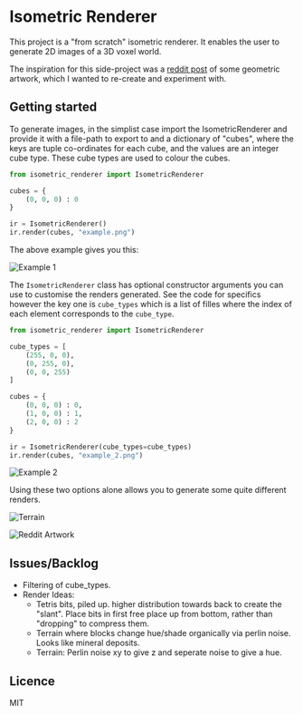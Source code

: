 # Isometric Renderer

This project is a "from scratch" isometric renderer. It enables the user to generate 2D images of a 3D voxel world.

The inspiration for this side-project was a [reddit post](https://www.reddit.com/r/pics/comments/nuy0aq/a_fun_geometric_painting_ive_been_working_on/) of some geometric artwork, which I wanted to re-create and experiment with.

## Getting started

To generate images, in the simplist case import the IsometricRenderer and provide it with a file-path to export to and a dictionary of "cubes", where the keys are tuple co-ordinates for each cube, and the values are an integer cube type. These cube types are used to colour the cubes.

```python
from isometric_renderer import IsometricRenderer

cubes = {
    (0, 0, 0) : 0
}

ir = IsometricRenderer()
ir.render(cubes, "example.png")
```

The above example gives you this:

![Example 1](/examples/example_1.png)

The `IsometricRenderer` class has optional constructor arguments you can use to customise the renders generated. See the code for specifics however the key one is `cube_types` which is a list of filles where the index of each element corresponds to the `cube_type`.

```python
from isometric_renderer import IsometricRenderer

cube_types = [
    (255, 0, 0),
    (0, 255, 0),
    (0, 0, 255)
]

cubes = {
    (0, 0, 0) : 0,
    (1, 0, 0) : 1,
    (2, 0, 0) : 2
}

ir = IsometricRenderer(cube_types=cube_types)
ir.render(cubes, "example_2.png")
```

![Example 2](/examples/example_2.png)

Using these two options alone allows you to generate some quite different renders. 

![Terrain](/examples/terrain.png)

![Reddit Artwork](/examples/reddit.png)

## Issues/Backlog
- Filtering of cube_types.
- Render Ideas:
    - Tetris bits, piled up. higher distribution towards back to create the "slant". Place bits in first free place up from bottom, rather than "dropping" to compress them.
    - Terrain where blocks change hue/shade organically via perlin noise. Looks like mineral deposits.
    - Terrain: Perlin noise xy to give z and seperate noise to give a hue.

## Licence

MIT